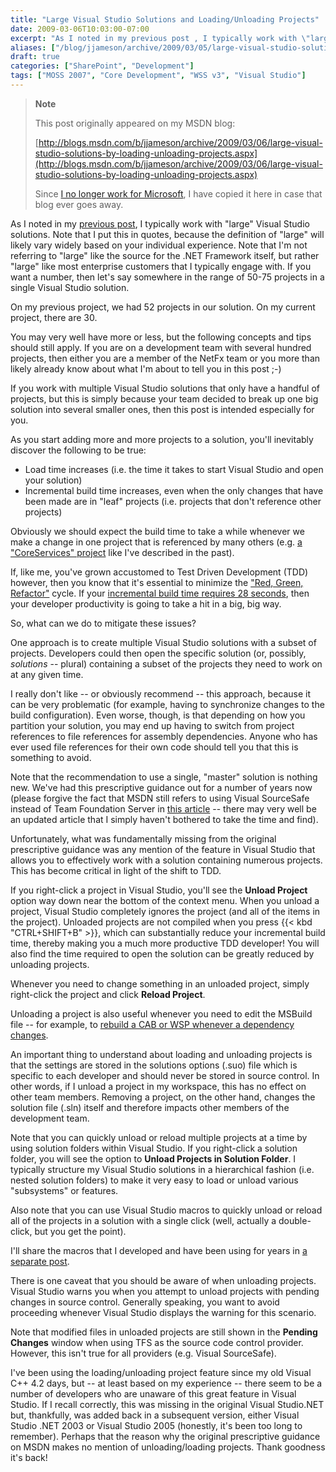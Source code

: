 ```yaml
---
title: "Large Visual Studio Solutions and Loading/Unloading Projects"
date: 2009-03-06T10:03:00-07:00
excerpt: "As I noted in my previous post , I typically work with \"large\" Visual Studio solutions. Note that I put this in quotes, because the definition of \"large\" will likely vary widely based on your individual experience. Note that I'm not referring to \"large..."
aliases: ["/blog/jjameson/archive/2009/03/05/large-visual-studio-solutions-by-loading-unloading-projects.aspx", "/blog/jjameson/archive/2009/03/06/large-visual-studio-solutions-by-loading-unloading-projects.aspx"]
draft: true
categories: ["SharePoint", "Development"]
tags: ["MOSS 2007", "Core Development", "WSS v3", "Visual Studio"]
---
```


> **Note**
>
> This post originally appeared on my MSDN blog:
>
> [http://blogs.msdn.com/b/jjameson/archive/2009/03/06/large-visual-studio-solutions-by-loading-unloading-projects.aspx](http://blogs.msdn.com/b/jjameson/archive/2009/03/06/large-visual-studio-solutions-by-loading-unloading-projects.aspx)
>
> Since [I no longer work for Microsoft](/blog/jjameson/2011/09/02/last-day-with-microsoft), I have copied it here in case that blog ever goes away.

As I noted in my [previous post](/blog/jjameson/2009/03/06/why-i-m-not-a-fan-of-wspbuilder), I typically work with "large" Visual Studio solutions. Note that I put this in quotes, because the definition of "large" will likely vary widely based on your individual experience. Note that I'm not referring to "large" like the source for the .NET Framework itself, but rather "large" like most enterprise customers that I typically engage with. If you want a number, then let's say somewhere in the range of 50-75 projects in a single Visual Studio solution.

On my previous project, we had 52 projects in our solution. On my current project, there are 30.

You may very well have more or less, but the following concepts and tips should still apply. If you are on a development team with several hundred projects, then either you are a member of the NetFx team or you more than likely already know about what I'm about to tell you in this post ;-)

If you work with multiple Visual Studio solutions that only have a handful of projects, but this is simply because your team decided to break up one big solution into several smaller ones, then this post is intended especially for you.

As you start adding more and more projects to a solution, you'll inevitably discover the following to be true:

- Load time increases (i.e. the time it takes to start Visual Studio and open your solution)
- Incremental build time increases, even when the only changes that have been made are in "leaf" projects (i.e. projects that don't reference other projects)

Obviously we should expect the build time to take a while whenever we make a change in one project that is referenced by many others (e.g. [a "CoreServices" project](/blog/jjameson/2007/04/18/structure-visual-studio-solutions) like I've described in the past).

If, like me, you've grown accustomed to Test Driven Development (TDD) however, then you know that it's essential to minimize the ["Red, Green, Refactor"](http://msdn.microsoft.com/en-us/library/aa730844%28VS.80%29.aspx) cycle. If your [incremental build time requires 28 seconds](/blog/jjameson/2009/03/06/why-i-m-not-a-fan-of-wspbuilder), then your developer productivity is going to take a hit in a big, big way.

So, what can we do to mitigate these issues?

One approach is to create multiple Visual Studio solutions with a subset of projects. Developers could then open the specific solution (or, possibly, *solutions* -- plural) containing a subset of the projects they need to work on at any given time.

I really don't like -- or obviously recommend -- this approach, because it can be very problematic (for example, having to synchronize changes to the build configuration). Even worse, though, is that depending on how you partition your solution, you may end up having to switch from project references to file references for assembly dependencies. Anyone who has ever used file references for their own code should tell you that this is something to avoid.

Note that the recommendation to use a single, "master" solution is nothing new. We've had this prescriptive guidance out for a number of years now (please forgive the fact that MSDN still refers to using Visual SourceSafe instead of Team Foundation Server in [this article](http://msdn.microsoft.com/en-us/library/ms998208.aspx) -- there may very well be an updated article that I simply haven't bothered to take the time and find).

Unfortunately, what was fundamentally missing from the original prescriptive guidance was any mention of the feature in Visual Studio that allows you to effectively work with a solution containing numerous projects. This has become critical in light of the shift to TDD.

If you right-click a project in Visual Studio, you'll see the **Unload Project** option way down near the bottom of the context menu. When you unload a project, Visual Studio completely ignores the project (and all of the items in the project). Unloaded projects are not compiled when you press {{< kbd "CTRL+SHIFT+B" >}}, which can substantially reduce your incremental build time, thereby making you a much more productive TDD developer! You will also find the time required to open the solution can be greatly reduced by unloading projects.

Whenever you need to change something in an unloaded project, simply right-click the project and click **Reload Project**.

Unloading a project is also useful whenever you need to edit the MSBuild file -- for example, to [rebuild a CAB or WSP whenever a dependency changes](/blog/jjameson/2008/04/10/a-better-way-to-build-sharepoint-solution-packages-and-cab-files).

An important thing to understand about loading and unloading projects is that the settings are stored in the solutions options (.suo) file which is specific to each developer and should never be stored in source control. In other words, if I unload a project in my workspace, this has no effect on other team members. Removing a project, on the other hand, changes the solution file (.sln) itself and therefore impacts other members of the development team.

Note that you can quickly unload or reload multiple projects at a time by using solution folders within Visual Studio. If you right-click a solution folder, you will see the option to **Unload Projects in Solution Folder**. I typically structure my Visual Studio solutions in a hierarchical fashion (i.e. nested solution folders) to make it very easy to load or unload various "subsystems" or features.

Also note that you can use Visual Studio macros to quickly unload or reload all of the projects in a solution with a single click (well, actually a double-click, but you get the point).

I'll share the macros that I developed and have been using for years in [a separate post](/blog/jjameson/2009/03/11/visual-studio-macros-for-unloading-reloading-projects).

There is one caveat that you should be aware of when unloading projects. Visual Studio warns you when you attempt to unload projects with pending changes in source control. Generally speaking, you want to avoid proceeding whenever Visual Studio displays the warning for this scenario.

Note that modified files in unloaded projects are still shown in the **Pending Changes** window when using TFS as the source code control provider. However, this isn't true for all providers (e.g. Visual SourceSafe).

I've been using the loading/unloading project feature since my old Visual C++ 4.2 days, but -- at least based on my experience -- there seem to be a number of developers who are unaware of this great feature in Visual Studio. If I recall correctly, this was missing in the original Visual Studio.NET but, thankfully, was added back in a subsequent version, either Visual Studio .NET 2003 or Visual Studio 2005 (honestly, it's been too long to remember). Perhaps that the reason why the original prescriptive guidance on MSDN makes no mention of unloading/loading projects. Thank goodness it's back!

